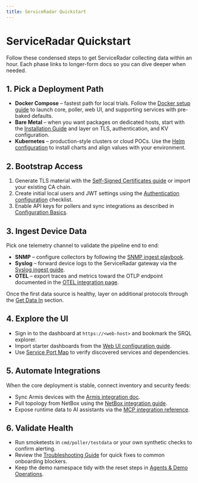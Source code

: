 ```yaml
---
title: ServiceRadar Quickstart
---
```


# ServiceRadar Quickstart

Follow these condensed steps to get ServiceRadar collecting data within an hour. Each phase links to longer-form docs so you can dive deeper when needed.

## 1. Pick a Deployment Path

- **Docker Compose** – fastest path for local trials. Follow the [Docker setup guide](./docker-setup.md) to launch core, poller, web UI, and supporting services with pre-baked defaults.
- **Bare Metal** – when you want packages on dedicated hosts, start with the [Installation Guide](./installation.md) and layer on TLS, authentication, and KV configuration.
- **Kubernetes** – production-style clusters or cloud POCs. Use the [Helm configuration](./helm-configuration.md) to install charts and align values with your environment.

## 2. Bootstrap Access

1. Generate TLS material with the [Self-Signed Certificates guide](./self-signed.md) or import your existing CA chain.
2. Create initial local users and JWT settings using the [Authentication configuration](./auth-configuration.md) checklist.
3. Enable API keys for pollers and sync integrations as described in [Configuration Basics](./configuration.md#auth-and-rbac).

## 3. Ingest Device Data

Pick one telemetry channel to validate the pipeline end to end:

- **SNMP** – configure collectors by following the [SNMP ingest playbook](./snmp.md).
- **Syslog** – forward device logs to the ServiceRadar gateway via the [Syslog ingest guide](./syslog.md).
- **OTEL** – export traces and metrics toward the OTLP endpoint documented in the [OTEL integration page](./otel.md).

Once the first data source is healthy, layer on additional protocols through the [Get Data In](./snmp.md) section.

## 4. Explore the UI

- Sign in to the dashboard at `https://<web-host>` and bookmark the SRQL explorer.
- Import starter dashboards from the [Web UI configuration guide](./web-ui.md).
- Use [Service Port Map](./service-port-map.md) to verify discovered services and dependencies.

## 5. Automate Integrations

When the core deployment is stable, connect inventory and security feeds:

- Sync Armis devices with the [Armis integration doc](./armis.md).
- Pull topology from NetBox using the [NetBox integration guide](./netbox.md).
- Expose runtime data to AI assistants via the [MCP integration reference](./mcp-integration.md).

## 6. Validate Health

- Run smoketests in `cmd/poller/testdata` or your own synthetic checks to confirm alerting.
- Review the [Troubleshooting Guide](./troubleshooting-guide.md) for quick fixes to common onboarding blockers.
- Keep the demo namespace tidy with the reset steps in [Agents & Demo Operations](./agents.md).
